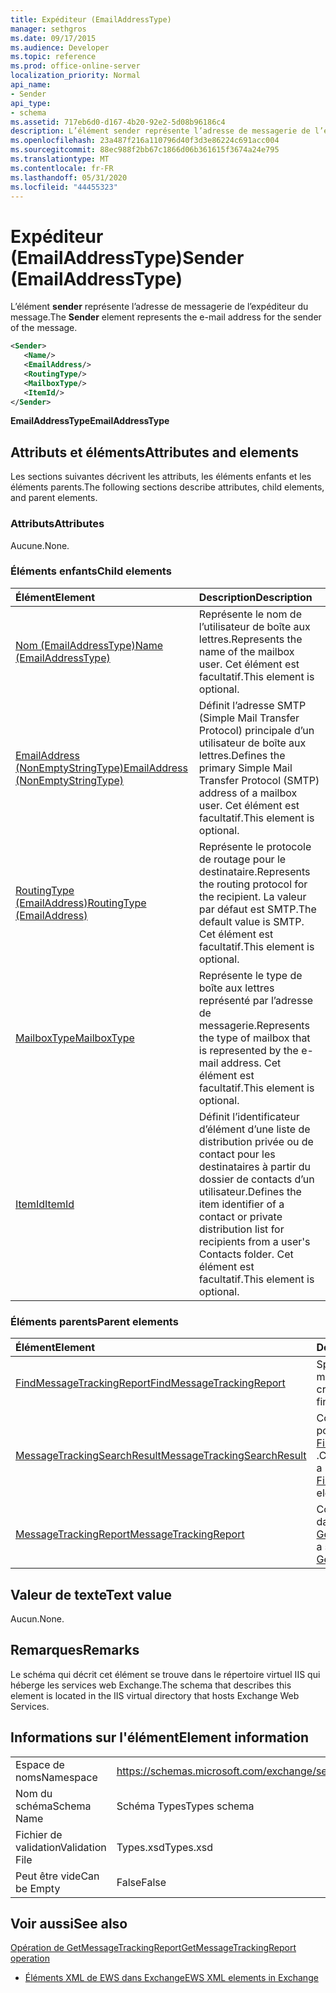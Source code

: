 ```yaml
---
title: Expéditeur (EmailAddressType)
manager: sethgros
ms.date: 09/17/2015
ms.audience: Developer
ms.topic: reference
ms.prod: office-online-server
localization_priority: Normal
api_name:
- Sender
api_type:
- schema
ms.assetid: 717eb6d0-d167-4b20-92e2-5d08b96186c4
description: L’élément sender représente l’adresse de messagerie de l’expéditeur du message.
ms.openlocfilehash: 23a487f216a110796d40f3d3e86224c691acc004
ms.sourcegitcommit: 88ec988f2bb67c1866d06b361615f3674a24e795
ms.translationtype: MT
ms.contentlocale: fr-FR
ms.lasthandoff: 05/31/2020
ms.locfileid: "44455323"
---
```

# <a name="sender-emailaddresstype"></a><span data-ttu-id="45248-103">Expéditeur (EmailAddressType)</span><span class="sxs-lookup"><span data-stu-id="45248-103">Sender (EmailAddressType)</span></span>

<span data-ttu-id="45248-104">L’élément **sender** représente l’adresse de messagerie de l’expéditeur du message.</span><span class="sxs-lookup"><span data-stu-id="45248-104">The **Sender** element represents the e-mail address for the sender of the message.</span></span> 
  
```XML
<Sender>
   <Name/>
   <EmailAddress/>
   <RoutingType/>
   <MailboxType/>
   <ItemId/>
</Sender>
```

 <span data-ttu-id="45248-105">**EmailAddressType**</span><span class="sxs-lookup"><span data-stu-id="45248-105">**EmailAddressType**</span></span>
## <a name="attributes-and-elements"></a><span data-ttu-id="45248-106">Attributs et éléments</span><span class="sxs-lookup"><span data-stu-id="45248-106">Attributes and elements</span></span>

<span data-ttu-id="45248-107">Les sections suivantes décrivent les attributs, les éléments enfants et les éléments parents.</span><span class="sxs-lookup"><span data-stu-id="45248-107">The following sections describe attributes, child elements, and parent elements.</span></span>
  
### <a name="attributes"></a><span data-ttu-id="45248-108">Attributs</span><span class="sxs-lookup"><span data-stu-id="45248-108">Attributes</span></span>

<span data-ttu-id="45248-109">Aucune.</span><span class="sxs-lookup"><span data-stu-id="45248-109">None.</span></span>
  
### <a name="child-elements"></a><span data-ttu-id="45248-110">Éléments enfants</span><span class="sxs-lookup"><span data-stu-id="45248-110">Child elements</span></span>

|<span data-ttu-id="45248-111">**Élément**</span><span class="sxs-lookup"><span data-stu-id="45248-111">**Element**</span></span>|<span data-ttu-id="45248-112">**Description**</span><span class="sxs-lookup"><span data-stu-id="45248-112">**Description**</span></span>|
|:-----|:-----|
|[<span data-ttu-id="45248-113">Nom (EmailAddressType)</span><span class="sxs-lookup"><span data-stu-id="45248-113">Name (EmailAddressType)</span></span>](name-emailaddresstype.md) <br/> |<span data-ttu-id="45248-114">Représente le nom de l’utilisateur de boîte aux lettres.</span><span class="sxs-lookup"><span data-stu-id="45248-114">Represents the name of the mailbox user.</span></span> <span data-ttu-id="45248-115">Cet élément est facultatif.</span><span class="sxs-lookup"><span data-stu-id="45248-115">This element is optional.</span></span>  <br/> |
|[<span data-ttu-id="45248-116">EmailAddress (NonEmptyStringType)</span><span class="sxs-lookup"><span data-stu-id="45248-116">EmailAddress (NonEmptyStringType)</span></span>](emailaddress-nonemptystringtype.md) <br/> |<span data-ttu-id="45248-117">Définit l’adresse SMTP (Simple Mail Transfer Protocol) principale d’un utilisateur de boîte aux lettres.</span><span class="sxs-lookup"><span data-stu-id="45248-117">Defines the primary Simple Mail Transfer Protocol (SMTP) address of a mailbox user.</span></span> <span data-ttu-id="45248-118">Cet élément est facultatif.</span><span class="sxs-lookup"><span data-stu-id="45248-118">This element is optional.</span></span>  <br/> |
|[<span data-ttu-id="45248-119">RoutingType (EmailAddress)</span><span class="sxs-lookup"><span data-stu-id="45248-119">RoutingType (EmailAddress)</span></span>](routingtype-emailaddress.md) <br/> |<span data-ttu-id="45248-120">Représente le protocole de routage pour le destinataire.</span><span class="sxs-lookup"><span data-stu-id="45248-120">Represents the routing protocol for the recipient.</span></span> <span data-ttu-id="45248-121">La valeur par défaut est SMTP.</span><span class="sxs-lookup"><span data-stu-id="45248-121">The default value is SMTP.</span></span> <span data-ttu-id="45248-122">Cet élément est facultatif.</span><span class="sxs-lookup"><span data-stu-id="45248-122">This element is optional.</span></span>  <br/> |
|[<span data-ttu-id="45248-123">MailboxType</span><span class="sxs-lookup"><span data-stu-id="45248-123">MailboxType</span></span>](mailboxtype.md) <br/> |<span data-ttu-id="45248-124">Représente le type de boîte aux lettres représenté par l’adresse de messagerie.</span><span class="sxs-lookup"><span data-stu-id="45248-124">Represents the type of mailbox that is represented by the e-mail address.</span></span> <span data-ttu-id="45248-125">Cet élément est facultatif.</span><span class="sxs-lookup"><span data-stu-id="45248-125">This element is optional.</span></span>  <br/> |
|[<span data-ttu-id="45248-126">ItemId</span><span class="sxs-lookup"><span data-stu-id="45248-126">ItemId</span></span>](itemid.md) <br/> |<span data-ttu-id="45248-127">Définit l’identificateur d’élément d’une liste de distribution privée ou de contact pour les destinataires à partir du dossier de contacts d’un utilisateur.</span><span class="sxs-lookup"><span data-stu-id="45248-127">Defines the item identifier of a contact or private distribution list for recipients from a user's Contacts folder.</span></span> <span data-ttu-id="45248-128">Cet élément est facultatif.</span><span class="sxs-lookup"><span data-stu-id="45248-128">This element is optional.</span></span>  <br/> |
   
### <a name="parent-elements"></a><span data-ttu-id="45248-129">Éléments parents</span><span class="sxs-lookup"><span data-stu-id="45248-129">Parent elements</span></span>

|<span data-ttu-id="45248-130">**Élément**</span><span class="sxs-lookup"><span data-stu-id="45248-130">**Element**</span></span>|<span data-ttu-id="45248-131">**Description**</span><span class="sxs-lookup"><span data-stu-id="45248-131">**Description**</span></span>|
|:-----|:-----|
|[<span data-ttu-id="45248-132">FindMessageTrackingReport</span><span class="sxs-lookup"><span data-stu-id="45248-132">FindMessageTrackingReport</span></span>](findmessagetrackingreport.md) <br/> |<span data-ttu-id="45248-133">Spécifie les critères pour les types de messages à rechercher.</span><span class="sxs-lookup"><span data-stu-id="45248-133">Specifies criteria for the types of messages to find.</span></span>  <br/> |
|[<span data-ttu-id="45248-134">MessageTrackingSearchResult</span><span class="sxs-lookup"><span data-stu-id="45248-134">MessageTrackingSearchResult</span></span>](messagetrackingsearchresult.md) <br/> |<span data-ttu-id="45248-135">Contient un seul résultat de message pour un élément [FindMessageTrackingReportResponse](findmessagetrackingreportresponse.md) .</span><span class="sxs-lookup"><span data-stu-id="45248-135">Contains a single message result for a [FindMessageTrackingReportResponse](findmessagetrackingreportresponse.md) element.</span></span>  <br/> |
|[<span data-ttu-id="45248-136">MessageTrackingReport</span><span class="sxs-lookup"><span data-stu-id="45248-136">MessageTrackingReport</span></span>](messagetrackingreport.md) <br/> |<span data-ttu-id="45248-137">Contient un seul message renvoyé dans un [Opération de GetMessageTrackingReport](getmessagetrackingreport-operation.md).</span><span class="sxs-lookup"><span data-stu-id="45248-137">Contains a single message that is returned in a [GetMessageTrackingReport operation](getmessagetrackingreport-operation.md).</span></span>  <br/> |
   
## <a name="text-value"></a><span data-ttu-id="45248-138">Valeur de texte</span><span class="sxs-lookup"><span data-stu-id="45248-138">Text value</span></span>

<span data-ttu-id="45248-139">Aucun.</span><span class="sxs-lookup"><span data-stu-id="45248-139">None.</span></span>
  
## <a name="remarks"></a><span data-ttu-id="45248-140">Remarques</span><span class="sxs-lookup"><span data-stu-id="45248-140">Remarks</span></span>

<span data-ttu-id="45248-141">Le schéma qui décrit cet élément se trouve dans le répertoire virtuel IIS qui héberge les services web Exchange.</span><span class="sxs-lookup"><span data-stu-id="45248-141">The schema that describes this element is located in the IIS virtual directory that hosts Exchange Web Services.</span></span>
  
## <a name="element-information"></a><span data-ttu-id="45248-142">Informations sur l'élément</span><span class="sxs-lookup"><span data-stu-id="45248-142">Element information</span></span>

|||
|:-----|:-----|
|<span data-ttu-id="45248-143">Espace de noms</span><span class="sxs-lookup"><span data-stu-id="45248-143">Namespace</span></span>  <br/> |https://schemas.microsoft.com/exchange/services/2006/types  <br/> |
|<span data-ttu-id="45248-144">Nom du schéma</span><span class="sxs-lookup"><span data-stu-id="45248-144">Schema Name</span></span>  <br/> |<span data-ttu-id="45248-145">Schéma Types</span><span class="sxs-lookup"><span data-stu-id="45248-145">Types schema</span></span>  <br/> |
|<span data-ttu-id="45248-146">Fichier de validation</span><span class="sxs-lookup"><span data-stu-id="45248-146">Validation File</span></span>  <br/> |<span data-ttu-id="45248-147">Types.xsd</span><span class="sxs-lookup"><span data-stu-id="45248-147">Types.xsd</span></span>  <br/> |
|<span data-ttu-id="45248-148">Peut être vide</span><span class="sxs-lookup"><span data-stu-id="45248-148">Can be Empty</span></span>  <br/> |<span data-ttu-id="45248-149">False</span><span class="sxs-lookup"><span data-stu-id="45248-149">False</span></span>  <br/> |
   
## <a name="see-also"></a><span data-ttu-id="45248-150">Voir aussi</span><span class="sxs-lookup"><span data-stu-id="45248-150">See also</span></span>



[<span data-ttu-id="45248-151">Opération de GetMessageTrackingReport</span><span class="sxs-lookup"><span data-stu-id="45248-151">GetMessageTrackingReport operation</span></span>](getmessagetrackingreport-operation.md)


- [<span data-ttu-id="45248-152">Éléments XML de EWS dans Exchange</span><span class="sxs-lookup"><span data-stu-id="45248-152">EWS XML elements in Exchange</span></span>](ews-xml-elements-in-exchange.md)

